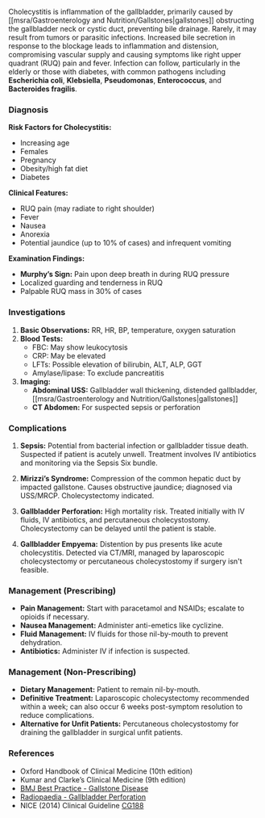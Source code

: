 Cholecystitis is inflammation of the gallbladder, primarily caused by [[msra/Gastroenterology and Nutrition/Gallstones|gallstones]] obstructing the gallbladder neck or cystic duct, preventing bile drainage. Rarely, it may result from tumors or parasitic infections. Increased bile secretion in response to the blockage leads to inflammation and distension, compromising vascular supply and causing symptoms like right upper quadrant (RUQ) pain and fever. Infection can follow, particularly in the elderly or those with diabetes, with common pathogens including **Escherichia coli**, **Klebsiella**, **Pseudomonas**, **Enterococcus**, and **Bacteroides fragilis**.

### Diagnosis

**Risk Factors for Cholecystitis:**
- Increasing age
- Females
- Pregnancy
- Obesity/high fat diet
- Diabetes

**Clinical Features:**
- RUQ pain (may radiate to right shoulder)
- Fever
- Nausea
- Anorexia
- Potential jaundice (up to 10% of cases) and infrequent vomiting 

**Examination Findings:**
- **Murphy’s Sign:** Pain upon deep breath in during RUQ pressure
- Localized guarding and tenderness in RUQ
- Palpable RUQ mass in 30% of cases

### Investigations

1. **Basic Observations:** RR, HR, BP, temperature, oxygen saturation 
2. **Blood Tests:**
   - FBC: May show leukocytosis
   - CRP: May be elevated
   - LFTs: Possible elevation of bilirubin, ALT, ALP, GGT
   - Amylase/lipase: To exclude pancreatitis
3. **Imaging:**
   - **Abdominal USS:** Gallbladder wall thickening, distended gallbladder, [[msra/Gastroenterology and Nutrition/Gallstones|gallstones]]
   - **CT Abdomen:** For suspected sepsis or perforation

### Complications

1. **Sepsis:** Potential from bacterial infection or gallbladder tissue death. Suspected if patient is acutely unwell. Treatment involves IV antibiotics and monitoring via the Sepsis Six bundle.
   
2. **Mirizzi’s Syndrome:** Compression of the common hepatic duct by impacted gallstone. Causes obstructive jaundice; diagnosed via USS/MRCP. Cholecystectomy indicated.

3. **Gallbladder Perforation:** High mortality risk. Treated initially with IV fluids, IV antibiotics, and percutaneous cholecystostomy. Cholecystectomy can be delayed until the patient is stable.

4. **Gallbladder Empyema:** Distention by pus presents like acute cholecystitis. Detected via CT/MRI, managed by laparoscopic cholecystectomy or percutaneous cholecystostomy if surgery isn't feasible.

### Management (Prescribing)

- **Pain Management:** Start with paracetamol and NSAIDs; escalate to opioids if necessary.
- **Nausea Management:** Administer anti-emetics like cyclizine.
- **Fluid Management:** IV fluids for those nil-by-mouth to prevent dehydration.
- **Antibiotics:** Administer IV if infection is suspected.

### Management (Non-Prescribing)

- **Dietary Management:** Patient to remain nil-by-mouth.
- **Definitive Treatment:** Laparoscopic cholecystectomy recommended within a week; can also occur 6 weeks post-symptom resolution to reduce complications.
- **Alternative for Unfit Patients:** Percutaneous cholecystostomy for draining the gallbladder in surgical unfit patients.

### References

- Oxford Handbook of Clinical Medicine (10th edition)
- Kumar and Clarke’s Clinical Medicine (9th edition)
- [BMJ Best Practice - Gallstone Disease](https://bestpractice.bmj.com/topics/en-gb/3000084)
- [Radiopaedia - Gallbladder Perforation](https://radiopaedia.org/articles/gallbladder-perforation?lang=gb)
- NICE (2014) Clinical Guideline [CG188](https://www.nice.org.uk/guidance/cg188)